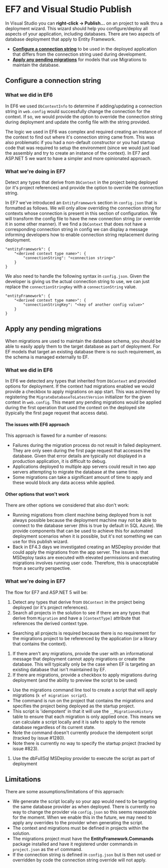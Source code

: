 # EF7 and Visual Studio Publish

In Visual Studio you can **right-click -> Publish...** on an project to walk thru a deployment wizard. This wizard should help you configure/deploy all aspects of your application, including databases. There are two aspects of database deployment that apply to Entity Framework.
* **[Configure a connection string](#configure-a-connection-string)** to be used in the deployed application that differs from the connection string used during development.
* **[Apply any pending migrations](#apply-any-pending-migrations)** for models that use Migrations to maintain the database.

## Configure a connection string

### What we did in EF6

In EF6 we used `DbContextInfo` to determine if adding/updating a connection string in `web.config` would successfully change the connection for the context. If so, we would provide the option to override the connection string during deployment and update the config file with the string provided.

The logic we used in EF6 was complex and required creating an instance of the context to find out where it's connection string came from. This was also problematic if you had a non-default constructor or you had startup code that was required to setup the environment (since we would just load the assembly and try to create an instance of the context). In EF7 and ASP.NET 5 we want to have a simpler and more opinionated approach.

### What we're doing in EF7

Detect any types that derive from `DbContext` in the project being deployed (or it's project references) and provide the option to override the connection string.

In EF7 we've introduced an `EntityFramework` section in `config.json` that is formatted as follows. We will only allow overriding the connection string for contexts whose connection is present in this section of configuration. We will transform the config file to have the new connection string (or override it in some other manner). If we find a `DbContext` that does not have a corresponding connection string in config we can display a message informing developers how to enable connection string replacement during deployment.

```
"entityFramework": {
    "<derived context type name>": {
        "connectionString": "<connection string>"
    }
}
```

We also need to handle the following syntax in `config.json`. Given the developer is giving us the actual connection string to use, we can just replace the `connectionStringKey` with a `connectionString` value. 

```
"entityFramework": {
    "<derived context type name>": {
        "connectionStringKey": "<key of another config value>"
    }
}
```

## Apply any pending migrations

When migrations are used to maintain the database schema, you should be able to easily apply them to the target database as part of deployment. For EF models that target an existing database there is no such requirement, as the schema is managed externally to EF.

### What we did in EF6

In EF6 we detected any types that inherited from `DbContext` and provided options for deployment.  If the context had migrations enabled we would provide a checkbox to apply migrations on app start. This was achieved by registering the `MigrateDatabaseToLatestVersion` initializer for the given context in `web.config`. This meant any pending migrations would be applied during the first operation that used the context on the deployed site (typically the first page request that access data).

#### The issues with EF6 approach

This approach is flawed for a number of reasons:
* Failures during the migration process do not result in failed deployment. They are only seen during the first page request that accesses the database. Given that error details are typically not displayed in a production application, it is difficult to debug.
* Applications deployed to multiple app servers could result in two app servers attempting to migrate the database at the same time.
* Some migrations can take a significant amount of time to apply and these would block any data access while applied.
	
#### Other options that won't work

There are other options we considered that also don't work:
* Running migrations from client machine being deployed from is not always possible because the deployment machine may not be able to connect to the database server (this is true by default in SQL Azure). We provide components that can be used to achieve this for automated deployment scenarios when it is possible, but it's not something we can use for this publish wizard.
* Back in EF4.3 days we investigated creating an MSDeploy provider that could apply the migrations from the app server. The issues is that MSDeploy tasks are executed with elevated permissions and executing migrations involves running user code. Therefore, this is unacceptable from a security perspective.
	
### What we're doing in EF7

The flow for EF7 and ASP.NET 5 will be:

1. Detect any types that derive from `DbContext` in the project being deployed (or it's project references).
1. Search all projects in the solution to see if there are any types that derive from `Migration` and have a `[ContextType]` attribute that references the derived context type. 
 * Searching all projects is required because there is no requirement for the migrations project to be referenced by the application (or a library that contains the context).
1. If there aren't any migrations, provide the user with an informational message that deployment cannot apply migrations or create the database. This will typically only be the case when EF is targeting an existing database that isn't maintained by EF.
1. If there are migrations, provide a checkbox to apply migrations during deployment (and the ability to preview the script to be used)
 * Use the migrations command line tool to create a script that will apply migrations (`k ef migration script`). 
 * The command is run on the project that contains the migrations and specifies the project being deployed as the startup project.
 * This script is 'idempotent' in that it will use the `__MigrationsHistory` table to ensure that each migration is only applied once. This means we can calculate a script locally and it is safe to apply to the remote database regardless of its current state. 
 * Note the command doesn't currently produce the idempotent script (tracked by issue #1280).
 * Note there is currently no way to specify the startup project (tracked by issue #823).
1. Use the dbFullSql MSDeploy provider to execute the script as part of deployment

## Limitations

There are some assumptions/limitations of this approach:
* We generate the script locally so your app would need to be targeting the same database provider as when deployed. There is currently no way to change the provider via `config.json` so this seems reasonable for the moment. When we enable this in the future, we may need to apply any overrides to the provider when generating the script.
* The context and migrations must be defined in projects within the solution.
* The migrations project must have the **EntityFramework.Commands** package installed and have it registered under commands in `project.json` as the `ef` command.
* If the connection string is defined in `config.json` but is then not used or overridden by code the connection string override will not apply.